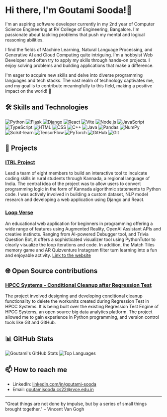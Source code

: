 # Hi there, I'm Goutami Sooda!👋

I'm an aspiring software developer currently in my 2nd year of Computer Science Engineering at RV College of Engineering, Bangalore. I'm passionate about tackling problems that push my mental and logical reasoning abilities. 

I find the fields of Machine Learning, Natural Language Processing, and Generative AI and Cloud Computing quite intriguing. I'm a hobbyist Web Developer and often try to apply my skills through hands-on projects. I enjoy solving problems and building applications that make a difference.

I'm eager to acquire new skills and delve into diverse programming languages and tech stacks. The vast realm of technology captivates me, and my goal is to contribute meaningfully to this field, making a positive impact on the world! 🚀

## 🛠️ Skills and Technologies

![Python](https://img.shields.io/badge/Python-3776AB?style=for-the-badge&logo=python&logoColor=white)
![Flask](https://img.shields.io/badge/Flask-000000?style=for-the-badge&logo=flask&logoColor=white)
![Django](https://img.shields.io/badge/Django-092E20?style=for-the-badge&logo=django&logoColor=white)
![React](https://img.shields.io/badge/React-20232A?style=for-the-badge&logo=react&logoColor=61DAFB)
![Vite](https://img.shields.io/badge/Vite-646CFF?style=for-the-badge&logo=vite&logoColor=white)
![Node.js](https://img.shields.io/badge/Node.js-43853D?style=for-the-badge&logo=node-dot-js&logoColor=white)
![JavaScript](https://img.shields.io/badge/JavaScript-F7DF1E?style=for-the-badge&logo=javascript&logoColor=black)
![TypeScript](https://img.shields.io/badge/TypeScript-3178C6?style=for-the-badge&logo=typescript&logoColor=white)
![HTML](https://img.shields.io/badge/HTML-E34F26?style=for-the-badge&logo=html5&logoColor=white)
![CSS](https://img.shields.io/badge/CSS-1572B6?style=for-the-badge&logo=css3&logoColor=white)
![C++](https://img.shields.io/badge/C++-00599C?style=for-the-badge&logo=cplusplus&logoColor=white)
![Java](https://img.shields.io/badge/Java-007396?style=for-the-badge&logo=java&logoColor=white)
![Pandas](https://img.shields.io/badge/Pandas-150458?style=for-the-badge&logo=pandas&logoColor=white)
![NumPy](https://img.shields.io/badge/NumPy-013243?style=for-the-badge&logo=numpy&logoColor=white)
![Scikit-learn](https://img.shields.io/badge/Scikit--learn-F7931E?style=for-the-badge&logo=scikitlearn&logoColor=white)
![TensorFlow](https://img.shields.io/badge/TensorFlow-FF6F00?style=for-the-badge&logo=tensorflow&logoColor=white)
![PyTorch](https://img.shields.io/badge/PyTorch-EE4C2C?style=for-the-badge&logo=pytorch&logoColor=white)
![GitHub](https://img.shields.io/badge/GitHub-181717?style=for-the-badge&logo=github&logoColor=white)
![Git](https://img.shields.io/badge/Git-F05032?style=for-the-badge&logo=git&logoColor=white)

## 🚀 Projects

### [ITRL Project](https://github.com/Goutami-Sooda/ITRL-Project)
Lead a team of eight members to build an interactive tool to inculcate coding skills in rural students through Kannada, a regional language of India. The central idea of the project was to allow users to convert programming logic in the form of Kannada algorithmic statements to Python code. I was actively involved in building a custom dataset, NLP model research and developing a web application using Django and React.
### [Loop Verse](https://github.com/Goutami-Sooda/Loop-Verse)
An educational web application for beginners in programming offering a wide range of features using Augmented Reality, OpenAI Assistant APIs and creative instincts. Ranging from AI-powered Debugger tool, and Trivia Question Bot, it offers a sophisticated visualizer tool using PythonTutor to clearly visualize the loop iterations and code. In addition, the Match Tiles memory game and AR Quizventure Instagram filter turn learning into a fun and enjoyable activity.
[Link to the website](https://loopverse.pythonanywhere.com)

## 🌐 Open Source contributions

### [HPCC Systems - Conditional Cleanup after Regression Test](https://github.com/Goutami-Sooda/HPCC-Platform)
The project involved designing and developing conditional cleanup functionality to delete the workunits created during Regression Test in HPCC Systems. It is being built over the existing Regression Test Engine of HPCC Systems, an open source big data analytics platform. The project allowed me to gain experience in Python programming, and version control tools like Git and GitHub.

## 📊 GitHub Stats

![Goutami's GitHub Stats](https://github-readme-stats.vercel.app/api?username=goutami-sooda&show_icons=true&theme=radical)
![Top Languages](https://github-readme-stats.vercel.app/api/top-langs/?username=goutami-sooda&layout=compact&theme=radical)

## 📫 How to reach me

- LinkedIn: [linkedin.com/in/goutami-sooda](https://www.linkedin.com/in/goutami-sooda-bb1364259)
- Email: [goutamisooda.cs22@rvce.edu.in](mailto:goutamisooda.cs22@rvce.edu.in)

---

"Great things are not done by impulse, but by a series of small things brought together." – Vincent Van Gogh
